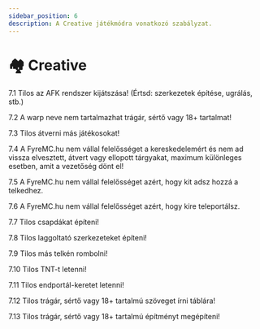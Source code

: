 ```yaml
---
sidebar_position: 6
description: A Creative játékmódra vonatkozó szabályzat.
---
```


# 🏘 Creative

7.1 Tilos az AFK rendszer kijátszása! (Értsd: szerkezetek építése, ugrálás, stb.)

7.2 A warp neve nem tartalmazhat trágár, sértő vagy 18+ tartalmat!

7.3 Tilos átverni más játékosokat!

7.4 A FyreMC.hu nem vállal felelősséget a kereskedelemért és nem ad vissza elvesztett, átvert vagy ellopott tárgyakat, maximum különleges esetben, amit a vezetőség dönt el!

7.5 A FyreMC.hu nem vállal felelősséget azért, hogy kit adsz hozzá a telkedhez.

7.6 A FyreMC.hu nem vállal felelősséget azért, hogy kire teleportálsz.

7.7 Tilos csapdákat építeni!

7.8 Tilos laggoltató szerkezeteket építeni!

7.9 Tilos más telkén rombolni!

7.10 Tilos TNT-t letenni!

7.11 Tilos endportál-keretet letenni!

7.12 Tilos trágár, sértő vagy 18+ tartalmú szöveget írni táblára!

7.13 Tilos trágár, sértő vagy 18+ tartalmú építményt megépíteni!
